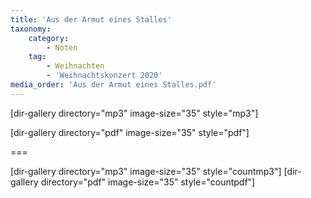```yaml
---
title: 'Aus der Armut eines Stalles'
taxonomy:
    category:
        - Noten
    tag:
        - Weihnachten
        - 'Weihnachtskonzert 2020'
media_order: 'Aus der Armut eines Stalles.pdf'
---
```


[dir-gallery directory="mp3" image-size="35" style="mp3"]

[dir-gallery directory="pdf" image-size="35" style="pdf"]

===

[dir-gallery directory="mp3" image-size="35" style="countmp3"]
[dir-gallery directory="pdf" image-size="35" style="countpdf"]